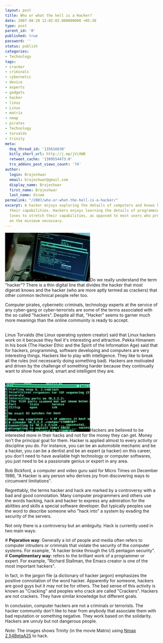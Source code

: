 ```yaml
---
layout: post
title: Who or what the hell is a Hacker?
date: 2007-08-28 12:02:03.000000000 +05:30
type: post
parent_id: '0'
published: true
password: ''
status: publish
categories:
- Technology
tags:
- cracker
- criminals
- cybernetic
- device
- experts
- gadgets
- hacker
- linus
- Linux
- matrix
- nmap
- pirates
- Technology
- torvalds
- trinity
meta:
  dsq_thread_id: '135616630'
  bitly_short_url: http://j.mp/jViXWB
  retweet_cache: '1309554473:0'
  trx_addons_post_views_count: '74'
author:
  login: Brajeshwar
  email: brajeshwar@gmail.com
  display_name: Brajeshwar
  first_name: Brajeshwar
  last_name: Oinam
permalink: "/2007/who-or-what-the-hell-is-a-hacker/"
excerpt: A hacker enjoys exploring the details of computers and knows how to stretch
  their capabilities. Hackers enjoys learning the details of programming systems and
  loves to stretch their capabilities, as opposed to most users who prefer to learn
  on the minimum necessary.
---
```

<p><img src="/static/2007/08/trinity-hacking-nmap.jpg" alt="Trinity in Matrix using Nmap to hack" />Do we really understand the term "hacker"? There is a thin digital line that divides the hacker that most digerati knows and the hacker (who are more aptly termed as crackers) that other common technical people refer too.</p>
<p>Computer pirates, cybernetic criminals, technology experts at the service of any cyber-gang or cyber-terrorists are some of the terms associated with the so called "hackers". Despite all that, "Hacker" seems to garner much more meanings than the online community is ready to accept.</p>
<p><br />
Linus Torvalds (the Linux operating system creator) said that Linux hackers work on it because they feel it's interesting and attractive.  Pekka Himanem in his book (The Hacker Ethic and the Spirit of the Information Age) said that for hackers, programming, software developing and computers are very interesting things. Hackers like to play with intelligence. They like to break all the rules (not necessarily doing something bad). Hackers are motivated and driven by the challenge of something harder because they continually want to show how good, smart and intelligent they are.</p>
<p><br />
<img src="/static/2007/08/matrix-nmap-2-54-beta-a25.jpg" alt="Trinity in Matrix uses Nmap 2.54BetaA25 to hack" />Hackers are believed to be interested more in their hacks and not for the money they can get. Money isn't the principal goal for them. Hacker is applied almost to every activity or discipline you do. For instance, you can be an automobile mechanic and be a hacker, you can be a dentist and be an expert (a hacker) on this career, you don't need to have available high technology or computer softwares, you just need to be a passionate genius or expert in any area.</p>
<p>Bob Bickford, a computer and video guru said for Micro Times on December 1986, "A Hacker is any person who derives joy from discovering ways to circumvent limitations".</p>
<p>Regrettably, the terms hacker and hack are marked by a controversy with a bad and good connotation. Many computer programmers and others use  the words hacking, hack and hacker to express any admiration for the abilities and skills a special software developer. But typically peoples use the word to describe someone who "hack into" a system by evading the security of the servers.</p>
<p>Not only there is a controversy but an ambiguity.  Hack is currently used in two main ways:</p>
<p># <strong>Pejorative way</strong>: Generally a lot of people and media often refers to computer intruders or criminals that violate the security of the computer systems. For example, "A hacker broke through the US pentagon security".<br />
# <strong>Complimentary way</strong>: refers to the brilliant work of a programmer or expert. For example, "Richard Stallman, the Emacs creator is one of the most important hackers".</p>
<p>In fact, in the jargon file (a dictionary of hacker jargon) emphasizes the positive connotation of the word hacker. Apparently for someone, hackers are good guys but it may not be for others.  The bad sense of this activity is known as "Cracking" and peoples who crack are called "Crackers". Hackers are not crackers. They have similar knowledge but different goals.</p>
<p>In conclusion, computer hackers are not a criminals or terrorists. The hacker community don't like to hear from anybody that associate them with bad  reputation or something negative. They work based on the solidarity. Hackers are unruly but not dangerous people.</p>
<p><em>Note</em>: The images shows Trinity (in the movie Matrix) using <a href="http://insecure.org/nmap/nmap_inthenews.html">Nmap 2.54BetaA25</a> to hack.</p>
